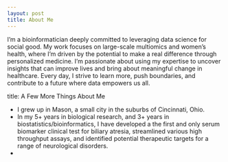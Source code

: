 ```yaml
---
layout: post
title: About Me
---
```


I’m a bioinformatician deeply committed to leveraging data science for social good. My work focuses on large-scale multiomics and women’s health, where I’m driven by the potential to make a real difference through personalized medicine. I’m passionate about using my expertise to uncover insights that can improve lives and bring about meaningful change in healthcare. Every day, I strive to learn more, push boundaries, and contribute to a future where data empowers us all.

title: A Few More Things About Me 
- I grew up in Mason, a small city in the suburbs of Cincinnati, Ohio.
- In my 5+ years in biological research, and 3+ years in biostatistics/bioinformatics, I have developed a the first and only serum biomarker clinical test for biliary atresia, streamlined various high throughput assays, and identified potential therapeutic targets for a range of neurological disorders.
- 

